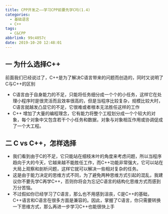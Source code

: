 ```yaml
---
title: CPP开发之——学习CPP前要先学C吗(1.4)
categories:
  - 基础语言
  - C++
tags:
  - C&CPP
abbrlink: 99c4057c
date: 2019-10-20 12:48:01
---
```

## 一 为什么选择C++
前面我们已经说过了，C++是为了解决C语言带来的问题而创造的，同时又说明了C与C++的区别   

* C语言由于自身能力的不足，只能将任务细分成一个个的小任务，这样它在处理小程序时是很灵活而且效率很高的，但是当程序比较复杂，规模比较大时，C语言就越发凸显它的不足，它很难或者根本无法胜任这样的工作   
* C++ 增加了大量的编程理念，它有能力将整个工程划分成一个个较大的对象，每个对象中又包含若干个小任务和数据，对象与对象相互作用或协调促成了一个大工程。  

<!--more-->

## 二  C vs C++，怎样选择
* 我们看到由于C的不足，它只能站在细枝末叶的角度来考虑问题，所以当程序趋向于大的今天，它越来越不能胜任工作，而C++功能非常强大，它可以站在大局上观察和剖析问题，这样它就可以解决一些相对复杂的任务。
* 这是由于能力决定的思维方式不同，为了避免两种思维方式引起的混乱，我建议你不要先学C再学C++，否则你将会为忘记C语言的结构化思维方式而感到万分苦恼。
* 不过假如你已经学习了C语言，那么也不用感到沮丧，C是C++的基础，C++语言和C语言在很多方面是兼容的。因此，掌握了C语言，你只需要转换一下思维方式，那么再进一步学习C++也能很快上手
